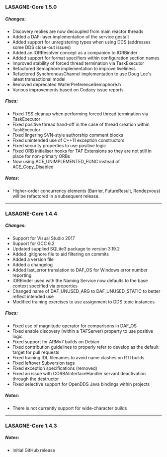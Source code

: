 ### LASAGNE-Core 1.5.0

##### Changes:
- Discovery replies are now decoupled from main reactor threads
- Added a DAF-layer implementation of the service gestalt
- Added support for unregistering types when using DDS (addresses some DDS close-out issues)
- Added an IORResolver concept as a companion to IORBinder
- Added support for format specifiers within configuration section names
- Improved stability of forced thread termination via TaskExecutor
- Refactored Semaphore implementation to improve liveliness
- Refactored SynchronousChannel implementation to use Doug Lee's latest transactional model
- Removed deprecated WaiterPreferenceSemaphore.h
- Various improvements based on Codacy issue reports

##### Fixes:
- Fixed TSS cleanup when performing forced thread termination via TaskExecutor
- Fixed positive thread hand-off in the case of thread creation within TaskExecutor
- Fixed lingering SVN-style authorship comment blocks
- Fixed unintended use of C++11 exception constructors
- Fixed security properties to use positive logic
- Fixed ORB initialiser hooks for TAF Extensions so they are not still in place for non-primary ORBs
- Now using ACE_UNIMPLEMENTED_FUNC instead of ACE_Copy_Disabled

##### Notes:
- Higher-order concurrency elements (Barrier, FutureResult, Rendezvous) will be refactored in a subsequent release.
_______________________________________________________________________________

### LASAGNE-Core 1.4.4

##### Changes:
- Support for Visual Studio 2017
- Support for GCC 6.2
- Updated supplied SQLite3 package to version 3.19.2
- Added .gitignore file to aid filtering on commits
- Added a version file
- Added a changelog
- Added last_error translation to DAF_OS for Windows error number reporting
- IORBinder used with the Naming Service now defaults to the base context specified via properties
- Changed name of DAF_UNUSED_ARG to DAF_UNUSED_STATIC to better reflect intended use
- Modified training exercises to use assignment to DDS topic instances

##### Fixes:
- Fixed use of magnitude operator for comparisons in DAF_OS
- Fixed enable discovery (within a TAFServer) property to use positive logic
- Fixed support for ARMv7 builds on Debian
- Fixed contribution guidelines to properly refer to develop as the default target for pull requests
- Fixed training IDL filenames to avoid name clashes on RTI builds
- Fixed leftover Subversion tags
- Fixed exception specifications (removed)
- Fixed an issue with CORBAInterfaceHandler servant deactivation through the destructor
- Fixed selective support for OpenDDS Java bindings within projects

##### Notes:
- There is not currently support for wide-character builds
_______________________________________________________________________________

### LASAGNE-Core 1.4.3

##### Notes:
- Initial GitHub release

